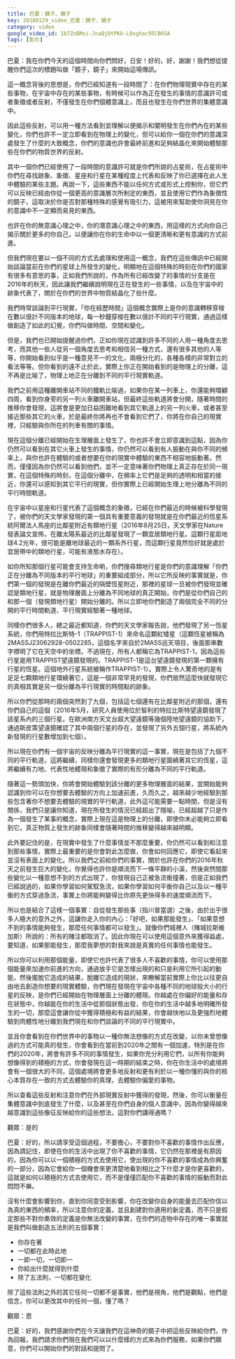 ```yaml
---
title: 巴夏：鏡子、鏡子
key: 20180129_video_巴夏：鏡子、鏡子
category: video
google_video_id: 1b7ZnBMxi-JnaQjQtPKk-L9xghac95CB6SA
tags: [影片]
---
```


巴夏：我在你們今天的這個時間向你們問好，日安！好的，好，謝謝！我們想從提醒你們這次的標題叫做「鏡子，鏡子」來開始這場傳訊。

這一概念背後的思想是，你們已經知道有一段時間了：在你們物理現實中存在的某些事物，在宇宙中存在的某些事物，有時候可以作為正在發生的事情的意識許可或者象徵或者反射，不僅發生在你們個體意識上，而且也發生在你們世界的集體意識中。

因此這些反射，可以用一種方法看到並理解以便揭示和闡明發生在你們內在的某些變化，你們也許不一定立即看到在物理上的變化，但可以給你一個在你們的意識深處發生了什麼的大致概念，你們的意識也許會最終前進和足夠結晶化來開始體驗那些在你們的物質世界的反射。

其中一個你們已經使用了一段時間的意識許可就是你們所說的占星術，在占星術中你們在尋找跡象、象徵、星座和行星在某種程度上代表和反映了你已選擇在此人生中體驗的某些主題。再說一下，這些東西不能以任何方式或形式上控制你，但它們可以反映已經由你從一個更高的意識層次所制定的東西，並且使用它們作為象徵性的鏡子，這取決於你是否對那種特殊的感覺有吸引力，這被用來幫助使你洞見在你的意識中不一定顯而易見的東西。

也許在你的無意識心理之中，你的潛意識心理之中的東西，用這樣的方式向你自己揭示關於更多的你自己，以便讓你在你的生命中以一個更清晰和更有意識的方式前進。

但我們現在要以一個不同的方式去處理和使用這一概念，我們在這些傳訊中已經開始談論當前在你們的星球上所發生的變化，明顯地在這個特殊的時刻在你們的國家有很多有意思的事，正如我們所說的，作為所有已經改變了的事情的分支是在2016年的秋天，因此讓我們繼續說明現在正在發生的一些事情，以及在宇宙中的跡象代表了，關於在你們的世界中物質結晶化了些什麼。

我們時常談論到平行現實，「你在經歷時間」這個概念實際上是你的意識轉移穿梭在數以億計不同版本的地球，每一秒鐘穿梭在數以億計不同的平行現實，通過這樣做創造了如此的幻覺，你們叫做時間、空間和變化。

但是，我們也已開始提醒過你們，正如你現在認識到許多不同的人用一種角度去思考，而其他一些人從另一個角度去思考和相信另一種方式，還有很多其他的人等等，你開始看到似乎是一種意見不一的文化，兩極分化的，各種各樣的非常對立的看法等等。但你看到的遠不止於此，實際上你正在開始看到的是物理上的分離，這不再是比喻了，物理上地正在分離到不同的平行現實軌道。

我們之前用這種離開車站不同的鐵軌比喻過，如果你在某一列車上，你還能夠環顧四周，看到你身旁的另一列火車離開車站，但最終這些軌道將會分開，隨著時間的推移你會發現，這將會是更加日益困難地看到其它軌道上的另一列火車，或者甚至接近那些其它的火車，於是最終你將再也不會看到它們了，你將在你自己的現實裡，只經驗與你所在的列車有關的事情。

現在這個分離已經開始在生理層面上發生了，你也許不會立即意識到這點，因為你仍然可以看到在其它火車上發生的事情，你仍然可以看到有人振動在與你不同的頻率上，與你也許在體驗的或者想要在你的現實中體驗的東西不相容地振動著。然而，僅僅因為你仍然可以看到他們，並不一定意味著你們物理上真正存在於同一現實，在這個特殊的時刻，在這個分離中，在頻率上它們是足夠的透明和相當的接近，你還可以感知到其它平行的現實，但你實際上已經開始生理上地分離為不同的平行時間軌道。

在宇宙中以星座和行星代表了這個概念的象徵，已經在你們最近的時候被科學發現了，被你們的天文學家發現的第一個具有重要意義的發現就是在你們最近的恆星系統阿爾法人馬座的比鄰星附近有類地行星（2016年8月25日，天文學家在Nature發表論文宣佈，在離太陽系最近的比鄰星發現了一顆宜居類地行星。這顆行星距地球4.2光年，很可能是離地球最近的一顆系外行星，而這顆行星竟然恰好就是處於宜居帶中的類地行星，可能有液態水存在）。

如你所知那個行星可能會支持生命喲，你們搜尋類地行星是你們的意識理解「你們正在分離為不同版本的平行地球」的重要組成部分，所以它所反映的事實就是，你們第一個的發現是在離你們最近的隔壁恆星附近，那裡的星球一旦被你們發現並確認是類地行星，就是物理層面上分離為不同地球的真正開始，你們是從你們自己的和那一個（發現類地行星）開始分離的。所以立即地你們創造了兩個完全不同的分開的平行時間軌道、平行現實經驗著一種地球。

同樣你們很多人，總之最近都知道，你們的天文學家報告說，他們發現了另一恆星系統，你們用特拉比斯特-1（TRAPPIST-1）來命名這顆紅矮星（這顆恆星被稱為2MASSJ23062928-0502285，這個名字來自於2MASS巡天項目，後面那串數字標明了它在天空中的坐標。不過現在，所有人都稱它為TRAPPIST-1，因為這些行星是用TRAPPIST望遠鏡發現的。TRAPPIST-1是這台望遠鏡發現的第一顆擁有行星的恆星。這個地外行星系統被稱作TRAPPIST-1）。實際上令人驚奇地的是有足足七顆類地行星環繞著它，這是一個非常罕見的發現，你們居然這麼快就發現它的真相其實是另一個分離為平行現實的時間點的跡象。

所以你們從那時的兩個突然到了九個，包括這七個還有在比鄰星附近的那個，還有你們自己的這個（2016年5月，研究人員使用位於智利的特拉比斯特望遠鏡發現了該星系內的三個行星。在歐洲南方天文台超大望遠鏡等幾個陸地望遠鏡的協助下，通過斯皮策望遠鏡確認了其中兩個行星的存在，並發現了另外五個行星，將系統內新發現的行星數增加到七個）。

所以現在你們有一個宇宙的反映分離為平行現實的這一事實，現在是包括了九個不同的平行軌道，這將繼續，同樣你還會發現更多的類地行星圍繞著其它的恆星，這將繼續有力地、代表性地體現和象徵了實際的有形分離為不同的平行軌道。

隨著這一勢頭加快，你將會開始體驗到該分離的更多物理層面的結果，並開始能夠認識到你可以在你想要去體驗的方向上加速前進，久而久之，越來越少地經驗到那些包含著你不想要去體驗的現實的平行軌道，此外這可能需要一點時間，但是沒有關係，我們只是讓你知道，現在所發生的情況已經超出了隱喻，已經超越了只是作為一個發生了某事的概念，實際上現在這是物理上的分離，即使你未必能夠立即看到它。真正物質上發生的跡象同樣會隨著時間的推移變得越來越明顯。

此外要記住的是，在現實中發生了什麼事情並不那麼重要，你仍然可以看到和注意到那些事情，實際上最重要的是你會對此怎麼做，你會如何回應它，即使它看起來並沒有表面上的變化。所以我們之前給你們的事實，關於也許在你們的2016年秋天之前發生巨大的變化，你覺得也許你是順流而下一條平靜的小溪，然後突然間那些變化以一種意想不到的方式出現了，你發現自己正被急流衝撞著，但是正如我們已經說過的，如果你學習如何駕馭急流，如果你學習如何平衡你自己以及以一種平衡的方式穿過急流，事實上你將能夠變得比你原先更快得多的速度順流而下。

所以也是結合了這樣一個事實：自從發生那些事（指川普當選）之後，由於出乎很多人極大的意外之外，這讓你走入你的內心：「好吧，如果那能發生」、「如果意想不到的事情能夠發生，那麼任何事情都可以發生」。就像你們城裡人（賭城拉斯維加斯）所說的：所有的賭注都取消了。因此你現在可以使用這個意外來獲得益處，要知道，如果那能發生，那麼我夢想的對我來說是真實的任何事情也能發生。

所以你可以利用那個能量，即使它也許代表了很多人不喜歡的事情，你可以使用那個能量來加速你前進的方向，通過放手它是怎樣出現的和只是利用它所引起的動能，然後擺脫它造成的結果，脫離它造成的現狀，來瞭解當前實際上你比以往更自由地去創造你想要的現實體驗，你們現在發現在宇宙中各種不同的地球般大小的行星的反映，是你們已經開始在物理層面上分離的體現。你越處在你偏好的能量和存在狀態中，你越能在你的生活中從那個狀態出發，你在你的生活中越多地明確所發生的一切，那麼這會讓你從中獲得積極和有益的結果，你會越快地以及更強烈地體驗到肉體性地分離到我們現在和你們談論的不同的平行現實中。

並且你會看到在你們世界中的事物以一種你無法想像的方式在改變，以你未曾想像過的方式可能真的發生，你會看到在當前到2020年之間有一個加速，特別是在你們的2020年，將會有許多不同的事情發生，如果你充分利用它們，以所有你能夠想像得到的積極的方式，你會發現在這一時期的結束之時，你在你生活中的處境將會有一個很大的不同，這個處境將會更多地反射和更有利於以一種你懂的與你的核心本質存在一致的方式去體驗你的真理，去體驗你偏愛的事物。

所以查看這些反射和注意你們在外部現實反射中獲得的發現，然後，你可以衡量在集體意識中到底發生了什麼，以及甚至在你們自身的個人意識中，因為你變得越來越意識到這些像征反映給你的這些想法，這對你們講得通嗎？

觀眾：是的

巴夏：好的，所以請享受這個過程，不要擔心，不要對你不喜歡的事情作出反應，因為請記住，即使在你的生活中出現了你不喜歡的事情，它仍然在那裡是有原因的，因為你可以以一個積極的方式去使用它，使出現的你不喜歡的事情成為你興奮的一部分，因為它會給你一個機會來更清楚地看到相比之下什麼才是你更喜歡的，這就是如何以積極的方式去使用它，而不是僅僅匹配你不喜歡的事情的振動而對此悶悶不樂。

沒有什麼會影響到你，直到你同意受到影響，你在改變你自身的能量去匹配你信以為真的東西的頻率，所以注意你的定義，並且創建對你適用的新定義，而不只是假定那些不對你奏效的定義是你無法改變的事實，在你們的造物中存在的唯一事實就是我們叫做創造五法則的五個事實：

- 你存在著
- 一切都在此時此地
- 一即一切，一切即一
- 你給出什麼就得到什麼
- 除了五法則，一切都在變化

除了這些法則之外的其它任何一切都不是事實，他們是視角，他們是觀點，他們是信念，你可以更改其中的任何一個，懂了嗎？

觀眾：恩

巴夏：好的，我們感謝你們在今天讓我們在這神奇的鏡子中把這些反映給你們，作為回報，我們請求你們現在我們可以以什麼樣的方式來為你們服務，如果你們願意，你們可以開始你們的對話和提問了。
